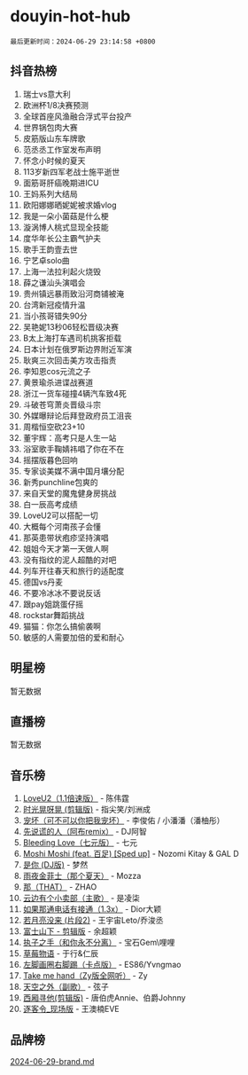 # douyin-hot-hub

`最后更新时间：2024-06-29 23:14:58 +0800`

## 抖音热榜

1. 瑞士vs意大利
1. 欧洲杯1/8决赛预测
1. 全球首座风渔融合浮式平台投产
1. 世界锅包肉大赛
1. 皮筋版山东车牌歌
1. 范丞丞工作室发布声明
1. 怀念小时候的夏天
1. 113岁新四军老战士施平逝世
1. 面筋哥肝癌晚期进ICU
1. 王妈系列大结局
1. 欧阳娜娜晒妮妮被求婚vlog
1. 我是一朵小菌菇是什么梗
1. 漩涡博人桃式显现全技能
1. 度华年长公主霸气护夫
1. 歌手王韵壹去世
1. 宁艺卓solo曲
1. 上海一法拉利起火烧毁
1. 薛之谦汕头演唱会
1. 贵州镇远暴雨致沿河商铺被淹
1. 台湾新冠疫情升温
1. 当小孩哥错失90分
1. 吴艳妮13秒06轻松晋级决赛
1. B太上海打车遇司机挑客拒载
1. 日本计划在俄罗斯边界附近军演
1. 耿爽三次回击美方攻击指责
1. 李知恩cos元流之子
1. 黄景瑜杀进谍战赛道
1. 浙江一货车碰撞4辆汽车致4死
1. 斗破苍穹萧炎晋级斗宗
1. 外媒曝辩论后拜登政府员工沮丧
1. 周楷恒空砍23+10
1. 董宇辉：高考只是人生一站
1. 浴室歌手鞠婧祎唱了你在不在
1. 摇摆版暮色回响
1. 专家谈美媒不满中国月壤分配
1. 新秀punchline包爽的
1. 来自天堂的魔鬼健身房挑战
1. 白一辰高考成绩
1. LoveU2可以搭配一切
1. 大概每个河南孩子会懂
1. 那英患带状疱疹坚持演唱
1. 姐姐今天才第一天做人啊
1. 没有指纹的泥人超酷的对吧
1. 列车开往春天和旅行的适配度
1. 德国vs丹麦
1. 不要冷冰冰不要说反话
1. 跟pay姐跳蛋仔摇
1. rockstar舞蹈挑战
1. 猫猫：你怎么搞偷袭啊
1. 敏感的人需要加倍的爱和耐心

## 明星榜

暂无数据

## 直播榜

暂无数据

## 音乐榜

1. [LoveU2（1.1倍速版）](https://sf3-cdn-tos.douyinstatic.com/obj/tos-cn-ve-2774/oQMeDffLaEmgMwgCOEMAFCI6INzoFPgWdD0rsa) - 陈伟霆
1. [时光晃呀晃 (剪辑版)](https://sf5-hl-cdn-tos.douyinstatic.com/obj/tos-cn-ve-2774/o8ACeQem3gwI1x3GIYGAfKG0LJebKFRJDwRwyW) - 指尖笑/刘洲成
1. [宠坏（可不可以你把我宠坏）](https://sf27-cdn-tos.douyinstatic.com/obj/tos-cn-ve-2774/ocWI8ft2gd0rAfXKzvKGeMQM6fVLTLfA8UJzwl) - 李俊佑 / 小潘潘（潘柚彤）
1. [先说谎的人（阿布remix）](https://sf3-cdn-tos.douyinstatic.com/obj/tos-cn-ve-2774/owQtOFmAzBgxBKDOYfeCTQTgE9cDORrOQqmCZy) - DJ阿智
1. [Bleeding Love（七元版）](https://sf5-hl-cdn-tos.douyinstatic.com/obj/tos-cn-ve-2774/oEgC9eZFHQ1MfSRnrfkzFp8AayDWqAQMABBgUs) - 七元
1. [Moshi Moshi (feat. 百足) [Sped up]](https://sf5-hl-cdn-tos.douyinstatic.com/obj/tos-cn-ve-2774/ocCPFQcXJLeroaIdQLIGAoeeYM3OAUYGDguHXz) - Nozomi Kitay & GAL D
1. [是你 (DJ版)](https://sf3-cdn-tos.douyinstatic.com/obj/tos-cn-ve-2774/1ec766e572b34c42853ce6315d426850) - 梦然
1. [雨夜金菲士（那个夏天）](https://sf5-hl-cdn-tos.douyinstatic.com/obj/tos-cn-ve-2774/osPmPLDWQBBE2Z6bftCgYwkFaF4pEYEneXaZQs) - Mozza
1. [那（THAT）](https://sf5-hl-cdn-tos.douyinstatic.com/obj/tos-cn-ve-2774/oIIWGeBZCnlGx9tl0gFlCfwlQbj7QWAD8HYAGg) - ZHAO
1. [云边有个小卖部（主歌）](https://sf5-hl-cdn-tos.douyinstatic.com/obj/tos-cn-ve-2774/okvgzOZylLA4WYUHkAhpy5DrCiqAmBjiMIkJp) - 是凌柒
1. [如果那通电话有接通（1.3x）](https://sf3-cdn-tos.douyinstatic.com/obj/tos-cn-ve-2774/ocJeJKhUhAJG8EYZiEFfGFAPkD3beMQ5mwDv1e) - Dior大颖
1. [若月亮没来 (片段2)](https://sf5-hl-cdn-tos.douyinstatic.com/obj/tos-cn-ve-2774/ocQavLLjkCOeDxGyYeIMGgNAIwJ0QXE1Ve3Fzv) - 王宇宙Leto/乔浚丞
1. [富士山下 - 剪辑版](https://sf5-hl-cdn-tos.douyinstatic.com/obj/tos-cn-ve-2774/o4QGmeUZhQXvtC5BDkogeQni8WbdCBUJEYI12v) - 余超颖
1. [执子之手（和你永不分离）](https://sf5-hl-cdn-tos.douyinstatic.com/obj/tos-cn-ve-2774/oU4mUWISThYfqtA61VOl8PAQGeK2LGGQfFCZfY) - 宝石Gem\哩哩
1. [草莓物语](https://sf5-hl-cdn-tos.douyinstatic.com/obj/tos-cn-ve-2774/okynhJ7jEAIIZBfsLgYMEI8QC3WbQNN66RKzhT) - 于行&仁辰
1. [左脚画圈右脚踢（卡点版）](https://sf5-hl-cdn-tos.douyinstatic.com/obj/tos-cn-ve-2774/oAoAIr8BJv8B7W4CEBMsaSfDWrAiF4izwIDMJg) - ES86/Yvngmao
1. [Take me hand（Zy版全网听）](https://sf3-cdn-tos.douyinstatic.com/obj/tos-cn-ve-2774/owyUoUuVpA1I7BiszAYMSqbGseWQw8P7Ea2BiR) - Zy
1. [天空之外（副歌）](https://sf5-hl-cdn-tos.douyinstatic.com/obj/tos-cn-ve-2774/oAYn0BTp8jS8iSyZSHMUWAikyvAWI1c7aiJTr) - 弦子
1. [西厢寻他(剪辑版)](https://sf5-hl-cdn-tos.douyinstatic.com/obj/tos-cn-ve-2774/oUsAVfAQKlRNxEv5qxvIB8o5qmIWUcXbzJKJhw) - 唐伯虎Annie、伯爵Johnny
1. [逐客令_现场版](https://sf5-hl-cdn-tos.douyinstatic.com/obj/tos-cn-ve-2774/okjvqFftEMAIgLPvI8f4MT5CZVyxmDQdBOwjBv) - 王澳楠EVE

## 品牌榜

[2024-06-29-brand.md](2024-06-29-brand.md)
